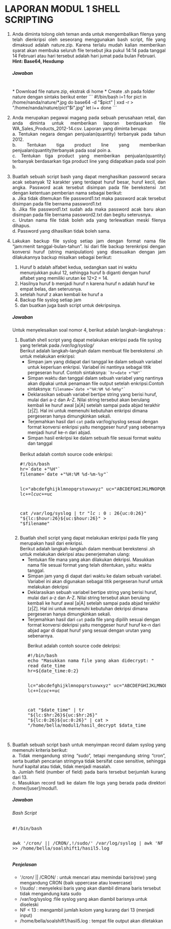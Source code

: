 <h1>LAPORAN MODUL 1 SHELL SCRIPTING</h1>

<ol>
        <li><p align="justify">Anda diminta tolong oleh teman anda untuk mengembalikan filenya yang telah dienkripsi oleh seseorang menggunakan bash script, file yang dimaksud adalah nature.zip. Karena terlalu mudah kalian memberikan syarat akan membuka seluruh file tersebut jika pukul 14:14 pada tanggal 14 Februari atau hari tersebut adalah hari jumat pada bulan Februari.<br>
                <b>Hint: Base64, Hexdump</b></br>
        <h5>Jawaban</h5></br>
* Download file nature.zip, ekstrak di home
* Create <file>.sh pada folder nature dengan sintaks berikut enter  
```
#!/bin/bash
i=1
for pict in /home/nanda/nature/*.jpg
do
  base64 -d "$pict" | xxd -r > "/home/nanda/nature/pict"$i".jpg"
  let i++
done
```
        </p></li>
        <li><p align="justify">Anda merupakan pegawai magang pada sebuah perusahaan retail, dan anda diminta untuk memberikan laporan berdasarkan file WA_Sales_Products_2012-14.csv. Laporan yang diminta berupa:<br>
a. Tentukan negara dengan penjualan(quantity) terbanyak pada tahun 2012.<br>
b. Tentukan tiga product line yang memberikan penjualan(quantity)terbanyak pada soal poin a.<br>
c. Tentukan tiga product yang memberikan penjualan(quantity) terbanyak berdasarkan tiga product line yang didapatkan pada soal poin b.
        </p></li>
        <li><p align="justify">Buatlah sebuah script bash yang dapat menghasilkan password secara acak sebanyak 12 karakter yang terdapat huruf besar, huruf kecil, dan angka. Password acak tersebut disimpan pada file berekstensi .txt dengan ketentuan pemberian nama sebagai berikut: <br>
a. Jika tidak ditemukan file password1.txt maka password acak tersebut disimpan pada file bernama password1.txt<br>
b. Jika file password1.txt sudah ada maka password acak baru akan disimpan pada file bernama password2.txt dan begitu seterusnya.<br>
c. Urutan nama file tidak boleh ada yang terlewatkan meski filenya dihapus.<br>
d. Password yang dihasilkan tidak boleh sama.
</p></li>
<li>
<p align="justify">Lakukan backup file syslog setiap jam dengan format nama file “jam:menit tanggal-bulan-tahun”. Isi dari file backup terenkripsi dengan konversi huruf (string manipulation) yang disesuaikan dengan jam dilakukannya backup misalkan sebagai berikut:<br>
<ol><li>Huruf b adalah alfabet kedua, sedangkan saat ini waktu menunjukkan pukul 12, sehingga huruf b diganti dengan huruf alfabet yang      
         memiliki urutan ke 12+2 = 14.</li>
    <li>Hasilnya huruf b menjadi huruf n karena huruf n adalah huruf ke empat belas, dan seterusnya.</li>
    <li>setelah huruf z akan kembali ke huruf a</li>
    <li>Backup file syslog setiap jam</li>
    <li>dan buatkan juga bash script untuk dekripsinya.</li>
</ol></p>
<h5>Jawaban</h5>
<p></p>
<p>Untuk menyelesaikan soal nomor 4, berikut adalah langkah-langkahnya :
<ol><li>Buatlah shell script yang dapat melakukan enkripsi pada file syslog yang terletak pada <i>/var/log/syslog/</i><br>
        Berikut adalah langkah-langkah dalam membuat file berekstensi .sh untuk melakukan enkripsi:<br>
        <ul><li>Simpan jam yang didapat dari tanggal ke dalam sebuah variabel untuk keperluan enkripsi. Variabel ini nantinya sebagai           titik pergeseran huruf. Contoh sintaksnya: <code>`hr=date +"%H"`</code></li>
<li>Simpan waktu dan tanggal dalam sebuah variabel yang nantinya akan dipakai untuk penamaan file output setelah enkripsi.Contoh sintaksnya: <code>filename=`date +"%H:%M %d-%m%y"`</code></li>
<li>Deklarasikan sebuah variabel bertipe string yang berisi huruf, mulai dari a-z dan A-Z. Nilai string tersebut akan berulang kembali ke huruf awal  [a|A] setelah sampai pada abjad terakhir [z|Z]. Hal ini untuk memenuhi kebutuhan enkripsi dimana pergeseran hanya dimungkinkan sekali. </li>
                <li>Terjemahkan hasil dari <code>cat</code> pada var/log/syslog sesuai dengan format konversi enkripsi yaitu menggeser huruf yang sebenarnya menjadi huruf ke-n dari abjad. </li>
<li>Simpan hasil enkripsi ke dalam sebuah file sesuai format waktu dan tanggal</li></ul>
        <br>Berikut adalah contoh source code enkripsi: <br>
        <pre>
#!/bin/bash
hr=`date +"%H"`
filename=`date +"%H:%M %d-%m-%y"`

lc="abcdefghijklmnopqrstuvwxyz"
uc="ABCDEFGHIJKLMNOPQRSTUVWXYZ"
lc+=$lc
uc+=$uc

cat /var/log/syslog | tr "${lc:0:26}${uc:0:26}" "${lc:$hour:26}${uc:$hour:26}" > "$filename"
</pre>
    <li>Buatlah shell script yang dapat melakukan enkripsi pada file yang merupakan hasil dari enkripsi.<br>Berikut adalah langkah-langkah dalam membuat berekstensi .sh untuk melakukan dekripsi atau penerjemahan ulang:<br>
        <ul><li>Tentukan file mana yang akan dilakukan dekripsi. Masukkan nama file sesuai format yang telah ditentukan, yaitu: waktu tanggal.</li>
        <li>Simpan jam yang di dapat dari waktu ke dalam sebuah variabel. Variabel ini akan digunakan sebagai titik pergeseran huruf untuk melakukan dekripsi</li>
        <li>Deklarasikan sebuah variabel bertipe string yang berisi huruf, mulai dari a-z dan A-Z. Nilai string tersebut akan berulang kembali ke huruf awal  [a|A] setelah sampai pada abjad terakhir [z|Z]. Hal ini untuk memenuhi kebutuhan dekripsi dimana pergeseran hanya dimungkinkan sekali.</li>
       <li>Terjemahkan hasil dari <code>cat</code> pada file yang dipilih sesuai dengan format konversi dekripsi yaitu menggeser huruf huruf ke-n dari abjad agar di dapat huruf yang sesuai dengan urutan yang sebenarnya. </li>
 <p>Berikut adalah contoh source code dekripsi: </p>
<pre>
#!/bin/bash
echo "Masukkan nama file yang akan didecrypt: "
read date_time
hr=${date_time:0:2}

lc="abcdefghijklmnopqrstuvwxyz"
uc="ABCDEFGHIJKLMNOPQRSTUVWXYZ"
lc+=$lc
uc+=$uc

cat "$date_time" | tr "${lc:$hr:26}${uc:$hr:26}" "${lc:0:26}${uc:0:26}" | cat > "/home/bella/modul1/hasil_decrypt $data_time

</pre>
</li>
</ol></p>
</li>

<li><p align="justify">Buatlah sebuah script bash untuk menyimpan record dalam syslog yang memenuhi kriteria berikut:<br>
a. Tidak mengandung string “sudo”, tetapi mengandung string “cron”, serta buatlah pencarian stringnya tidak bersifat case sensitive,
sehingga huruf kapital atau tidak, tidak menjadi masalah.<br>
b. Jumlah field (number of field) pada baris tersebut berjumlah kurang dari 13.<br>
c. Masukkan record tadi ke dalam file logs yang berada pada direktori /home/[user]/modul1.
</p><h5>Jawaban</h5></li>
<h6>Bash Script</h6>
<pre>
#!/bin/bash

awk '/cron/ || /CRON/,!/sudo/' /var/log/syslog | awk 'NF < 13' >> /home/bella/soalshift1/hasil5.log
</pre>
<h5>Penjelasan</h5>
<ul><li>'/cron/ || /CRON/ : untuk mencari atau memindai baris(row) yang mengandung CRON (baik uppercase atau lowercase)</li>
        <li>!/sudo/ : menyeleksi baris yang akan diambil dimana baris tersebut tidak mengandung kata sudo</li>
        <li>/var/log/syslog :file syslog yang akan diambil barisnya untuk diseleski</li>
        <li>NF < 13 : mengambil jumlah kolom yang kurang dari 13 (menjadi input) </li>
        <li>/home/bella/soalshift1/hasil5.log : tempat file output akan diletakkan</li>
</ul>
</ol>
